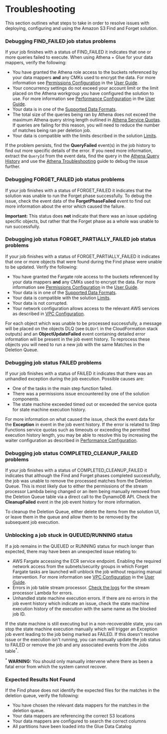 # Troubleshooting

This section outlines what steps to take in order to resolve issues with
deploying, configuring and using the Amazon S3 Find and Forget solution.

### Debugging FIND_FAILED job status problems

If your job finishes with a status of FIND_FAILED it indicates that
one or more queries failed to execute. When using Athena + Glue for your
data mappers, verify the following:

- You have granted the Athena role access to the buckets referenced by your
data mappers **and** any CMKs used to encrypt the data. For more information
see [Permissions Configuration] in the [User Guide].
- Your concurrency settings do not exceed your account limit or the limit
placed on the Athena workgroup you have configured the solution to use.
For more information see [Performance Configuration] in the [User Guide].
- Your data is in one of the [Supported Data Formats].
- The total size of the queries being ran by Athena does not exceed the
maximum Athena query string length outlined in [Athena Service Quotas]. If
queries are failing for this reason, you will need to reduce the number of
matches being ran per deletion job.
- Your data is compatible with the limits described in the solution [Limits].

If the problem persists, find the **QueryFailed** event(s) in the job history
to find out more specific details of the error. If you need more information,
extract the `QueryId` from the event data, find the query in the
[Athena Query History] and use the [Athena Troubleshooting] guide to
debug the issue further.

### Debugging FORGET_FAILED job status problems

If your job finishes with a status of FORGET_FAILED it indicates that the
solution was unable to run the Forget phase successfully. To debug the issue,
check the event data of the **ForgetPhaseFailed** event to find out more
information about the error which caused the failure.

**Important:** This status does **not** indicate that there was an issue
updating specific objects, but rather that the Forget phase as a whole was
unable to run successfully. 

### Debugging job status FORGET_PARTIALLY_FAILED job status problems

If your job finishes with a status of FORGET_PARTIALLY_FAILED it indicates that
one or more objects that were found during the Find phase were unable to be
updated. Verify the following:

- You have granted the Fargate role access to the buckets referenced by your
data mappers **and** any CMKs used to encrypt the data. For more information
see [Permissions Configuration] in the [User Guide].
- Your data is in one of the [Supported Data Formats].
- Your data is compatible with the solution [Limits].
- Your data is not corrupted.
- Your network configuration allows access to the relevant AWS services as
described in [VPC Configuration].

For each object which was unable to be processed successfully, a message
will be placed on the objects DLQ (see `DLQUrl` in the CloudFormation stack
outputs) and an **ObjectUpdateFailed** event containing detailed error
information will be present in the job event history. To reprocess these
objects you will need to run a new job with the same Matches in the Deletion
Queue.

### Debugging job status FAILED problems

If your job finishes with a status of FAILED it indicates that there was
an unhandled exception during the job execution. Possible causes are:

- One of the tasks in the main step function failed.
- There was a permissions issue encountered by one of the solution components.
- The state machine exceeded timed out or exceeded the service quota for
state machine execution history.

For more information on what caused the issue, check the event data for
the **Exception** in event in the job event history. If the error is related
to Step Functions service quotas such as timeouts or exceeding the permitted
execution history length, you may be able to resolve this by increasing the
waiter configuration as described in [Performance Configuration].

### Debugging job status COMPLETED_CLEANUP_FAILED problems

If your job finishes with a status of COMPLETED_CLEANUP_FAILED it indicates
that although the Find and Forget phases completed successfully, the job was
unable to remove the processed matches from the Deletion Queue. This is
most likely due to either the permissions of the stream processor Lambda being
changed or an item being manually removed from the Deletion Queue table via
a direct call to the DynamoDB API. Check the **CleanupFailed** event in the job
event history for more information.

To cleanup the Deletion Queue, either delete the items from the solution UI,
or leave them in the queue and allow them to be removed by the subsequent job
execution.

### Unblocking a job stuck in QUEUED/RUNNING status

If a job remains in the QUEUED or RUNNING status for much longer than
expected, there may have been an unexpected issue relating to:

- AWS Fargate accessing the ECR service endpoint. Enabling the required network
access from the subnets/security groups in which Forget Fargate tasks are
launched will unblock the job without requiring manual intervention. For more
information see [VPC Configuration] in the [User Guide].
- Errors in job table stream processor. [Check the logs](https://docs.aws.amazon.com/lambda/latest/dg/monitoring-functions-logs.html)
for the stream processor Lambda for errors.
- Unhandled state machine execution errors. If there are no errors in the job
event history which indicate an issue, check the state machine execution history
of the execution with the same name as the blocked job ID.

If the state machine is still executing but in a non-recoverable state, you
can stop the state machine execution manually which will trigger an Exception
job event leading to the job being marked as FAILED. If this doesn't resolve
issue or the execution isn't running, you can manually update the job status to
FAILED or remove the job and any associated events from the Jobs table<sup>*</sup>.

<sup>*</sup> **WARNING:** You should only manually intervene where there as been a fatal
error from which the system cannot recover.

### Expected Results Not Found

If the Find phase does not identify the expected files for the matches in the
deletion queue, verify the following:

- You have chosen the relevant data mappers for the matches in the deletion
  queue.
- Your data mappers are referencing the correct S3 locations
- Your data mappers are configured to search the correct columns
- All partitions have been loaded into the Glue Data Catalog

[User Guide]: USER_GUIDE.md
[VPC Configuration]: USER_GUIDE.md#pre-requisite-configuring-a-vpc-for-the-solution
[Permissions Configuration]: USER_GUIDE.md#granting-access-to-data
[Performance Configuration]: USER_GUIDE.md#adjusting-performance-configuration
[Athena Service Quotas]: https://docs.aws.amazon.com/athena/latest/ug/service-limits.html
[Athena Query History]: https://docs.aws.amazon.com/athena/latest/ug/querying.html#queries-viewing-history
[Athena Troubleshooting]: https://docs.aws.amazon.com/athena/latest/ug/troubleshooting.html
[Supported Data Formats]: LIMITS.md#supported-data-formats
[Limits]: LIMITS.md



